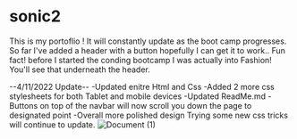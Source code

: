 # sonic2
This is my portoflio !
 It will constantly update as the boot camp progresses. 
 So far I've added a header with a button hopefully I can get it to work..
 Fun fact! before I started the conding bootcamp I was actually into Fashion! You'll see that underneath the header.

--4/11/2022 Update--
-Updated enitre Html and Css
-Added 2 more css stylesheets for both Tablet and mobile devices
-Updated ReadMe.md
-Buttons on top of the navbar will now scroll you down the page to designated point
-Overall more polished design
Trying some new css tricks will continue to update. 
![Document (1)](https://user-images.githubusercontent.com/97686342/162856014-5f289085-15b8-4e26-b9f2-06b1e338e550.gif)
